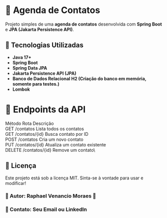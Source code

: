 # 📒 Agenda de Contatos

Projeto simples de uma **agenda de contatos** desenvolvida com **Spring Boot** e **JPA (Jakarta Persistence API)**.

## 🚀 Tecnologias Utilizadas
- **Java 17+**
- **Spring Boot**
- **Spring Data JPA**
- **Jakarta Persistence API (JPA)**
- **Banco de Dados Relacional H2 (Criação do banco em memória, somente para testes.)**
- **Lombok**

# 🚩 Endpoints da API
Método	    Rota	              Descrição\
GET	     /contatos	      Lista todos os contatos\
GET	    /contatos/{id}	  Busca contato por ID\
POST	  /contatos	        Cria um novo contato\
PUT	    /contatos/{id}	  Atualiza um contato existente\
DELETE	/contatos/{id}	  Remove um contato\

## 📜 Licença
Este projeto está sob a licença MIT. Sinta-se à vontade para usar e modificar!

### 📌 Autor: Raphael Venancio Moraes 🚀
### 📧 Contato: Seu Email ou LinkedIn
